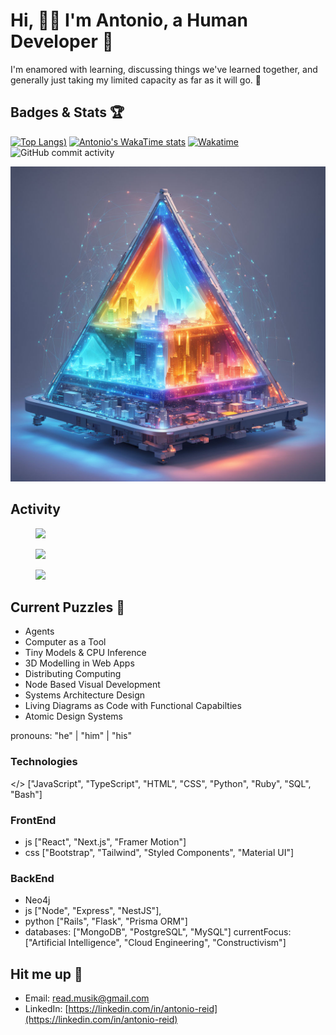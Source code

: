 # **Hi, 🙋‍♂️ I'm Antonio, a Human Developer 🤩**

I'm enamored with learning, discussing things we've learned together, and generally just taking my limited capacity as far as it will go. 🚀

## Badges & Stats 🏆

[![Top Langs](https://github-readme-stats.vercel.app/api/top-langs/?username=areid987&show_icons=true&theme=transparent))](https://github.com/AReid987/github-readme-stats.git)
[![Antonio's WakaTime stats](https://github-readme-stats.vercel.app/api/wakatime?username=areid987&show_icons=true&theme=transparent)](https://github.com/ARedi987/github-readme-stats)
[![Wakatime](https://wakatime.com/badge/user/018dd211-b1fc-4a37-9172-f06c7f1fa85d.svg)](https://wakatime.com/@018dd211-b1fc-4a37-9172-f06c7f1fa85d)
![GitHub commit activity](https://img.shields.io/github/commit-activity/y/areid987/areid987)

![futuristic sentient glowing city](futuristic-revolutionary-device-shimmering-glowing-sentient-triangular-embodies-autonomous-ani-360205748.jpeg)

## Activity
<figure><img src="https://wakatime.com/share/@AReid987/8334678e-72f5-4a9b-a4df-17ac1c38b112.svg"></embed></figure>
<figure><img src="https://wakatime.com/share/@AReid987/5b9bdcf4-963d-48b2-8de3-e0479ddbbf71.svg"></embed></figure>
<figure><img src="https://wakatime.com/share/@AReid987/bfc104bd-d108-48b6-87c9-feedccaea830.svg"></embed></figure>

## Current Puzzles 🤔

- Agents
- Computer as a Tool
- Tiny Models & CPU Inference
- 3D Modelling in Web Apps
- Distributing Computing
- Node Based Visual Development
- Systems Architecture Design
- Living Diagrams as Code with Functional Capabilties
- Atomic Design Systems

pronouns: "he" | "him" | "his"


### Technologies
</> ["JavaScript", "TypeScript", "HTML", "CSS", "Python", "Ruby", "SQL", "Bash"]

### FrontEnd
- js ["React", "Next.js", "Framer Motion"]
- css ["Bootstrap", "Tailwind", "Styled Components", "Material UI"]
### BackEnd 
- Neo4j
- js ["Node", "Express", "NestJS"],
- python ["Rails", "Flask", "Prisma ORM"]
- databases: ["MongoDB", "PostgreSQL", "MySQL"]
currentFocus: ["Artificial Intelligence", "Cloud Engineering", "Constructivism"]

## Hit me up 📲

* Email: [read.musik@gmail.com](mailto:read.musik@gmail.com)
* LinkedIn: [https://linkedin.com/in/antonio-reid](https://linkedin.com/in/antonio-reid)
